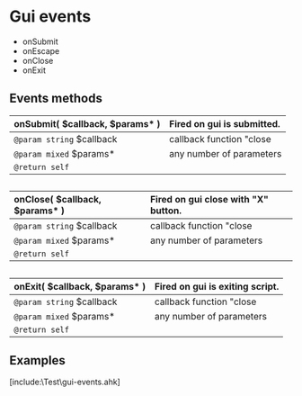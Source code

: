 # Gui events  

* onSubmit  
* onEscape  
* onClose  
* onExit  


## Events methods  

| __onSubmit__( $callback, $params* )	|Fired on gui is submitted.	|  
|:---	|:---	|  
|`@param string` $callback	|callback function "close|exit|false|customCallback"	|  
|`@param mixed` $params*	|any number of parameters	|  
|`@return self`	|	|  

##  

| __onClose__( $callback, $params* )	|Fired on gui close with "X" button.	|  
|:---	|:---	|  
|`@param string` $callback	|callback function "close|exit|false|customCallback"	|  
|`@param mixed` $params*	|any number of parameters	|  
|`@return self`	|	|  

##  

| __onExit__( $callback, $params* )	|Fired on gui is exiting script.	|  
|:---	|:---	|  
|`@param string` $callback	|callback function "close|exit|false|customCallback"	|  
|`@param mixed` $params*	|any number of parameters	|  
|`@return self`	|	|  


## Examples  

[include:\Test\gui-events.ahk]  